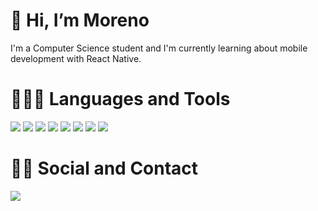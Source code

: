 # 👋 Hi, I’m Moreno
I'm a Computer Science student and I'm currently learning about mobile development with React Native.

# 👨🏻‍💻 Languages and Tools
![](https://img.shields.io/badge/React_Native-2BBC8A?style=for-the-badge&logo=react&logoColor=white)
![](https://img.shields.io/badge/Python-2BBC8A?style=for-the-badge&logo=python&logoColor=white)
![](https://img.shields.io/badge/JavaScript-2BBC8A?style=for-the-badge&logo=javascript&logoColor=white)
![](https://img.shields.io/badge/C++-2BBC8A?style=for-the-badge&logo=cplusplus&logoColor=white)
![](https://img.shields.io/badge/Ruby-2BBC8A?style=for-the-badge&logo=ruby&logoColor=white)
![](https://img.shields.io/badge/Bash-2BBC8A?style=for-the-badge&logo=gnubash&logoColor=white)
![](https://img.shields.io/badge/Docker-3776AB?style=for-the-badge&logo=docker&logoColor=white)
![](https://img.shields.io/badge/VS_Code-3776AB?style=for-the-badge&logo=visualstudio&logoColor=white)

# 🧔🏻 Social and Contact
[![](https://img.shields.io/badge/Twitter-1DA1F2?style=for-the-badge&logo=twitter&logoColor=white)](https://twitter.com/seumore)

